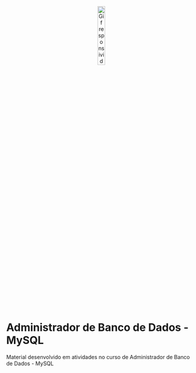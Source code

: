 <div align="center" >
<img align="center" width="20%" src="https://www.iped.com.br/img/cursos/56207.jpg" alt="Gif responsividade">
</div>

<br>

# Administrador de Banco de Dados - MySQL

Material desenvolvido em atividades no curso de Administrador de Banco de Dados - MySQL
